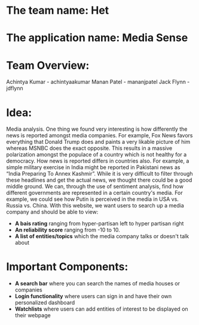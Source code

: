 # The team name: Het 
# The application name: Media Sense 
# Team Overview: 
Achintya Kumar - achintyaakumar
Manan Patel - mananjpatel
Jack Flynn - jdflynn
# Idea:
Media analysis. One thing we found very interesting is how differently the news is reported amongst media companies. For example, Fox News favors everything that Donald Trump does and paints a very likable picture of him whereas MSNBC does the exact opposite. This results in a massive polarization amongst the populace of a country which is not healthy for a democracy. 
How news is reported differs in countries also. For example, a simple military exercise in India might be reported in Pakistani news as “India Preparing To Annex Kashmir”. While it is very difficult to filter through these headlines and get the actual news, we thought there could be a good middle ground. We can, through the use of sentiment analysis, find how different governments are represented in a certain country's media. For example, we could see how Putin is perceived in the media in USA vs. Russia vs. China. 
With this website, we want users to search up a media company and should be able to view:
- **A bais rating** ranging from hyper-partisan left to hyper partisan right
- **An reliability score** ranging from -10 to 10.
- **A list of entities/topics** which the media company talks or doesn't talk about
# Important Components: 
- **A search bar** where you can search the names of media houses or companies
- **Login functionality** where users can sign in and have their own personalized dashboard
- **Watchlists** where users can add entities of interest to be displayed on their webpage 

